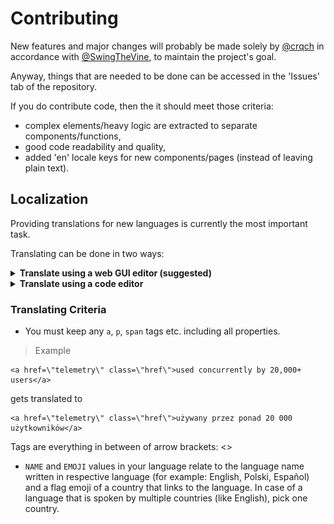 # Contributing

New features and major changes will probably be made solely by [@crqch](https://github.com/crqch) in accordance with [@SwingTheVine](https://github.com/SwingTheVine), to maintain the project's goal.

Anyway, things that are needed to be done can be accessed in the 'Issues' tab of the repository.

If you do contribute code, then the it should meet those criteria:

- complex elements/heavy logic are extracted to separate components/functions,
- good code readability and quality,
- added 'en' locale keys for new components/pages (instead of leaving plain text).

## Localization

Providing translations for new languages is currently the most important task.

Translating can be done in two ways:

 <details>
    <summary>
      <b>Translate using a web GUI editor (suggested)</b>
    </summary>

### Setup

1. Open our repository Inlang [Fink editor](https://fink.inlang.com/github.com/crqch/bluemarble-website).
2. Authenticate using GitHub to your account.
3. Click on Fork button in the bottom.

!['Fork' button](/docs/assets/fork.png)

4. Check the BCP-47 language tag of the language you want to translate. You can find all language tags on [this website](https://www.iana.org/assignments/language-subtag-registry/language-subtag-registry). Tip: You can use Ctrl + F to find for a language, like `French`. For French, the language tag is `fr`

![French language tag](/docs/assets/language_tag.png)

5. In top left select 'en' language and the language tag (`fr`) you want to translate. If it doesn't exist, create one.

![Languages selection](/docs/assets/language_pick.png)

6. You can now either go through all of the translations and fix those that are missing or are wrong, or you can filter them additionally, for example by missing translations.

7. After completing the translation (and also during it to not lose any data), click on the button Push to update your fork.

!['Push' Button](/docs/assets/push_changes.png)

8. Once you're completely finished and are sure there are no mistakes, click on Open pull request

![Open pull request button](/docs/assets/pull_request.png)

9. Describe the details of what your changes bring. Do not remove the last line (`Preview the messages on ...`). After that click on Create pull request

![Create pull request](/docs/assets/create_pull_request.png)

</details>

 <details>
    <summary>
      <b>Translate using a code editor</b>
    </summary>

### Setup

1. Clone the repository: `git clone https://github.com/crqch/bluemarble-website`
2. Open the directory: `cd bluemarble-website`
3. Open the editor of choice in the directory: `vscode .`, `zed .`, `vscodium .` etc.

### Translating an existing locale

To translate an existing locale, you should go to `packages/client/messages/en.json` file and compare it with your locale (`packages/client/messages/[lang].json`). Then, copy over the keys that your locale lacks. If you are working on the `master` branch, you can tell which translations are missing by visiting the website, picking your locale, and seeing that something isn't translated (and is in english).

### Adding a new locale

To add a new locale, you should go to `packages/client/messages/en.json` file, copy the contents of it, create a new file in the same directory (`packages/client/messages/`), with name `[locale].json`, where `[locale]` is the code value of your language from [this table](https://www.unicode.org/cldr/charts/47/supplemental/languages_and_scripts.html).

Next, without changing the keys (like `home_section1_title` or `NAME`) translate the values to your language.

  </details>

### Translating Criteria

- You must keep any `a`, `p`, `span` tags etc. including all properties.

> Example

```
<a href=\"telemetry\" class=\"href\">used concurrently by 20,000+ users</a>
```

gets translated to

```
<a href=\"telemetry\" class=\"href\">używany przez ponad 20 000 użytkowników</a>
```

Tags are everything in between of arrow brackets: <>

- `NAME` and `EMOJI` values in your language relate to the language name written in respective language (for example: English, Polski, Español) and a flag emoji of a country that links to the language. In case of a language that is spoken by multiple countries (like English), pick one country.
